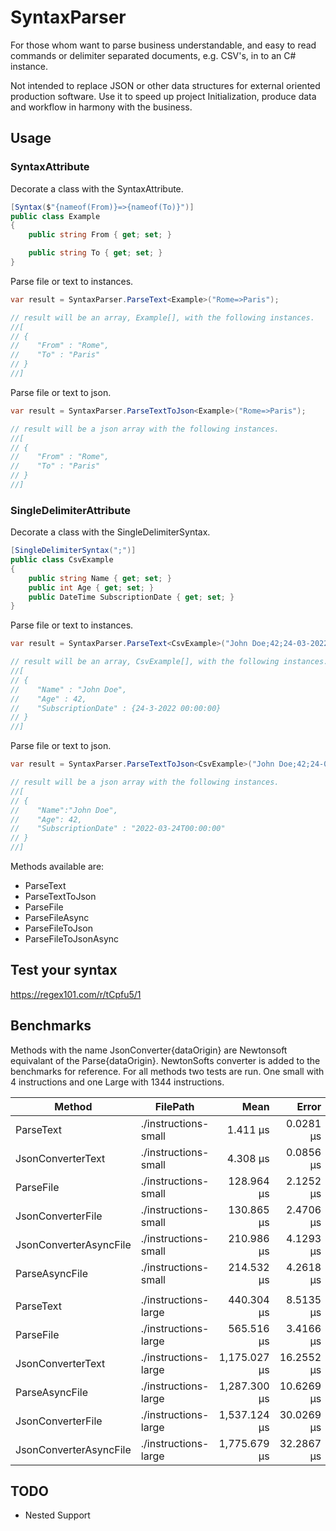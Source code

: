 ﻿# SyntaxParser
For those whom want to parse business understandable, and easy to read commands or delimiter separated documents, e.g. CSV's, in to an C# instance.

Not intended to replace JSON or other data structures for external oriented production software. 
Use it to speed up project Initialization, produce data and workflow in harmony with the business.


## Usage
### SyntaxAttribute
Decorate a class with the SyntaxAttribute.
```csharp
[Syntax($"{nameof(From)}=>{nameof(To)}")]
public class Example
{
	public string From { get; set; }

	public string To { get; set; }
}
```

Parse file or text to instances.
```csharp
var result = SyntaxParser.ParseText<Example>("Rome=>Paris");

// result will be an array, Example[], with the following instances.
//[
// { 
//    "From" : "Rome",
//    "To" : "Paris"
// }
//]
```


Parse file or text to json.
```csharp
var result = SyntaxParser.ParseTextToJson<Example>("Rome=>Paris");

// result will be a json array with the following instances.
//[
// { 
//    "From" : "Rome",
//    "To" : "Paris"
// }
//]
```

### SingleDelimiterAttribute
Decorate a class with the SingleDelimiterSyntax.
```csharp
[SingleDelimiterSyntax(";")]
public class CsvExample
{
    public string Name { get; set; }
    public int Age { get; set; }
    public DateTime SubscriptionDate { get; set; }
}
```

Parse file or text to instances.
```csharp
var result = SyntaxParser.ParseText<CsvExample>("John Doe;42;24-03-2022");

// result will be an array, CsvExample[], with the following instances.
//[
// { 
//    "Name" : "John Doe",
//    "Age" : 42,
//    "SubscriptionDate" : {24-3-2022 00:00:00}
// }
//]
```


Parse file or text to json.
```csharp
var result = SyntaxParser.ParseTextToJson<CsvExample>("John Doe;42;24-03-2022");

// result will be a json array with the following instances.
//[
// {
//    "Name":"John Doe",
//    "Age": 42,
//    "SubscriptionDate" : "2022-03-24T00:00:00"
// }
//]
```

Methods available are:  
- ParseText
- ParseTextToJson
- ParseFile
- ParseFileAsync 
- ParseFileToJson
- ParseFileToJsonAsync

## Test your syntax
https://regex101.com/r/tCpfu5/1


## Benchmarks
Methods with the name JsonConverter{dataOrigin} are Newtonsoft equivalant of the Parse{dataOrigin}. NewtonSofts converter is added to the benchmarks for reference.
For all methods two tests are run. One small with 4 instructions and one Large with 1344 instructions.


|                 Method |             FilePath |         Mean |      Error |     StdDev |    Gen 0 |   Gen 1 | Allocated |
|----------------------- |--------------------- |-------------:|-----------:|-----------:|---------:|--------:|----------:|
|              ParseText | ./instructions-small |     1.411 μs |  0.0281 μs |  0.0491 μs |   0.1774 |       - |     560 B |
|      JsonConverterText | ./instructions-small |     4.308 μs |  0.0856 μs |  0.1407 μs |   0.2747 |       - |     872 B |
|              ParseFile | ./instructions-small |   128.964 μs |  2.1252 μs |  3.7222 μs |   2.6855 |  1.2207 |   8,864 B |
|      JsonConverterFile | ./instructions-small |   130.865 μs |  2.4706 μs |  2.4265 μs |   1.4648 |  0.7324 |   4,777 B |
| JsonConverterAsyncFile | ./instructions-small |   210.986 μs |  4.1293 μs |  5.6522 μs |   1.7090 |  0.7324 |   5,840 B |
|         ParseAsyncFile | ./instructions-small |   214.532 μs |  4.2618 μs |  8.2110 μs |   3.4180 |  1.7090 |  11,022 B |
|																														  |
|              ParseText | ./instructions-large |   440.304 μs |  8.5135 μs | 13.2545 μs |  44.4336 |       - | 139,920 B |
|              ParseFile | ./instructions-large |   565.516 μs |  3.4166 μs |  2.8530 μs |  56.6406 | 15.6250 | 180,835 B |
|      JsonConverterText | ./instructions-large | 1,175.027 μs | 16.2552 μs | 15.2051 μs |  46.8750 |  3.9063 | 151,713 B |
|         ParseAsyncFile | ./instructions-large | 1,287.300 μs | 10.6269 μs |  9.4205 μs | 164.0625 | 31.2500 | 517,287 B |
|      JsonConverterFile | ./instructions-large | 1,537.124 μs | 30.0269 μs | 54.9059 μs |  48.8281 |  1.9531 | 155,617 B |
| JsonConverterAsyncFile | ./instructions-large | 1,775.679 μs | 32.2867 μs | 48.3253 μs |  46.8750 |  7.8125 | 157,283 B |


## TODO
- Nested Support